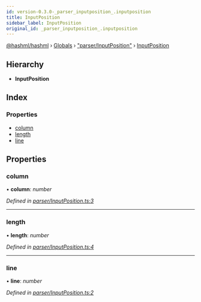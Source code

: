 ```yaml
---
id: version-0.3.0-_parser_inputposition_.inputposition
title: InputPosition
sidebar_label: InputPosition
original_id: _parser_inputposition_.inputposition
---
```


[@hashml/hashml](../index.md) › [Globals](../globals.md) › ["parser/InputPosition"](../modules/_parser_inputposition_.md) › [InputPosition](_parser_inputposition_.inputposition.md)

## Hierarchy

* **InputPosition**

## Index

### Properties

* [column](_parser_inputposition_.inputposition.md#column)
* [length](_parser_inputposition_.inputposition.md#length)
* [line](_parser_inputposition_.inputposition.md#line)

## Properties

###  column

• **column**: *number*

*Defined in [parser/InputPosition.ts:3](https://github.com/hashml/hashml/blob/6983021/src/parser/InputPosition.ts#L3)*

___

###  length

• **length**: *number*

*Defined in [parser/InputPosition.ts:4](https://github.com/hashml/hashml/blob/6983021/src/parser/InputPosition.ts#L4)*

___

###  line

• **line**: *number*

*Defined in [parser/InputPosition.ts:2](https://github.com/hashml/hashml/blob/6983021/src/parser/InputPosition.ts#L2)*
